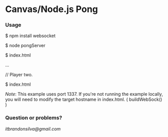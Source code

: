 ﻿# Canvas/Node.js Pong

### Usage

$ npm install websocket

$ node pongServer

$ index.html

...

// Player two.

$ index.html

_Note_: This example uses port 1337. If you're not running the example locally, you will need to modify the target hostname in index.html. ( buildWebSock() )

### Question or problems?
_itbrandonsilva@gmail.com_